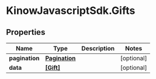 # KinowJavascriptSdk.Gifts

## Properties
Name | Type | Description | Notes
------------ | ------------- | ------------- | -------------
**pagination** | [**Pagination**](Pagination.md) |  | [optional] 
**data** | [**[Gift]**](Gift.md) |  | [optional] 


